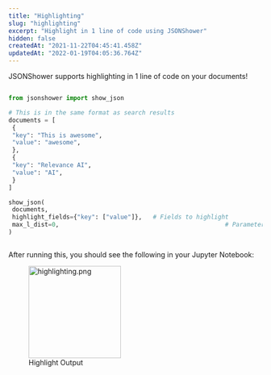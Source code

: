 ```yaml
---
title: "Highlighting"
slug: "highlighting"
excerpt: "Highlight in 1 line of code using JSONShower"
hidden: false
createdAt: "2021-11-22T04:45:41.458Z"
updatedAt: "2022-01-19T04:05:36.764Z"
---
```

JSONShower supports highlighting in 1 line of code on your documents!
```python Python (SDK)

from jsonshower import show_json

# This is in the same format as search results
documents = [
 {
 "key": "This is awesome",
 "value": "awesome",
 },
 {
 "key": "Relevance AI",
 "value": "AI",
 }
]

show_json(
 documents,
 highlight_fields={"key": ["value"]}, 	# Fields to highlight
 max_l_dist=0, 												# Parameter for adjusting length of fuzzy matching in backend
)

```
```python
```
After running this, you should see the following in your Jupyter Notebook:
<figure>
<img src="https://github.com/RelevanceAI/RelevanceAI-readme-docs/blob/v2.0.0/cus-272-create-new-page-in-readme-if-page-slug/docs_template/GENERAL_FEATURES/_assets/highlighting.png?raw=true" width="183" alt="highlighting.png" />
<figcaption>Highlight Output</figcaption>
<figure>

